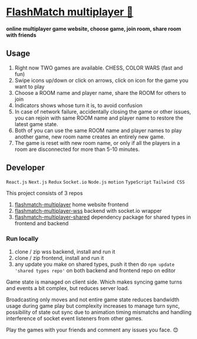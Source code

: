 # [FlashMatch multiplayer 🔗](https://flashmatch-multiplayer.vercel.app/)

#### online multiplayer game website, choose game, join room, share room with friends

## Usage

1. Right now TWO games are available. CHESS, COLOR WARS (fast and fun)
2. Swipe icons up/down or click on arrows, click on icon for the game you want to play
3. Choose a ROOM name and player name, share the ROOM for others to join
4. Indicators shows whose turn it is, to avoid confusion
5. In case of network failure, accidentally closing the game or other issues, you can rejoin with same ROOM name and player name to restore the latest game state.
6. Both of you can use the same ROOM name and player names to play another game, new room name creates an entirely new game.
7. The game is reset with new room name, or only if all the players in a room are disconnected for more than 5-10 minutes.

## Developer

`React.js` `Next.js` `Redux` `Socket.io` `Node.js` `motion` `TypeScript` ` Tailwind CSS `

This project consists of 3 repos

1. [flashmatch-multiplayer](https://github.com/ultfsuraj/flashmatch-multiplayer) home website frontend
2. [flashmatch-multiplayer-wss](https://github.com/ultfsuraj/flashmatch-multiplayer-wss) backend with socket.io wrapper
3. [flashmatch-multiplayer-shared](https://github.com/ultfsuraj/flashmatch-multiplayer-shared) dependency package for shared types in frontend and backend

### Run locally

1. clone / zip wss backend, install and run it
2. clone / zip frontend, install and run it
3. any update you make on shared types, push it then do `npm update 'shared types repo'` on both backend and frontend repo on editor

Game state is managed on client side. Which makes syncing game turns and events a bit complex, but reduces server load.

Broadcasting only moves and not entire game state reduces bandwidth usage during game play but complexity increases to manage turn sync, possibility of state out sync due to animation timing mismatchs and handling interference of socket event listeners from other games.

Play the games with your friends and comment any issues you face. 😊
